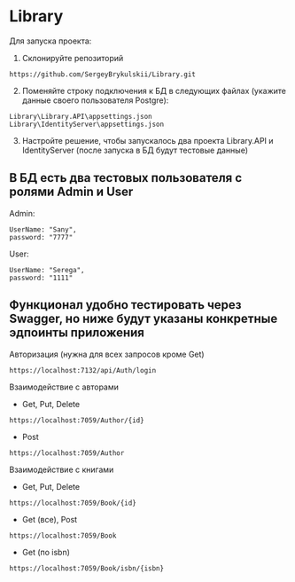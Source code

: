 # Library
Для запуска проекта:
1. Склонируйте репозиторий 
```
https://github.com/SergeyBrykulskii/Library.git
```
2. Поменяйте строку подключения к БД в следующих файлах (укажите данные своего пользователя Postgre):
```
Library\Library.API\appsettings.json
Library\IdentityServer\appsettings.json
```
3. Настройте решение, чтобы запускалось два проекта Library.API и IdentityServer (после запуска в БД будут тестовые данные)

В БД есть два тестовых пользователя с ролями Admin и User
---
Admin:
```
UserName: "Sany",
password: "7777"
```
User:
```
UserName: "Serega",
password: "1111"
```

Функционал удобно тестировать через Swagger, но ниже будут указаны конкретные эдпоинты приложения 
---
Авторизация (нужна для всех запросов кроме Get)
```
https://localhost:7132/api/Auth/login
```
Взаимодействие с авторами
  * Get, Put, Delete
```
https://localhost:7059/Author/{id}
```
  * Post
```
https://localhost:7059/Author
```
Взаимодействие с книгами
  * Get, Put, Delete
```
https://localhost:7059/Book/{id}
```
  * Get (все), Post
```
https://localhost:7059/Book
```
  * Get (по isbn)
```
https://localhost:7059/Book/isbn/{isbn}
```
